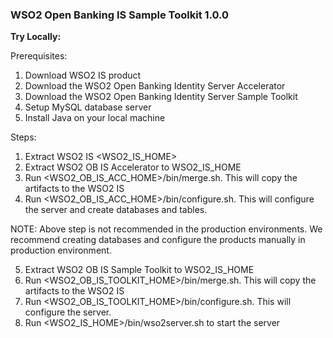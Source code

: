### **WSO2 Open Banking IS Sample Toolkit 1.0.0**

**Try Locally:**

Prerequisites:
1. Download WSO2 IS product 
2. Download the WSO2 Open Banking Identity Server Accelerator
3. Download the WSO2 Open Banking Identity Server Sample Toolkit
4. Setup MySQL database server
5. Install Java on your local machine

Steps:
1. Extract WSO2 IS <WSO2_IS_HOME>
2. Extract WSO2 OB IS Accelerator to WSO2_IS_HOME 
3. Run <WSO2_OB_IS_ACC_HOME>/bin/merge.sh. This will copy the artifacts to the WSO2 IS
4. Run <WSO2_OB_IS_ACC_HOME>/bin/configure.sh. This will configure the server and create databases and  tables.

NOTE: Above step is not recommended in the production environments. We recommend creating databases and configure the products manually in production environment.

5. Extract WSO2 OB IS Sample Toolkit to WSO2_IS_HOME
6. Run <WSO2_OB_IS_TOOLKIT_HOME>/bin/merge.sh. This will copy the artifacts to the WSO2 IS
7. Run <WSO2_OB_IS_TOOLKIT_HOME>/bin/configure.sh. This will configure the server.
8. Run <WSO2_IS_HOME>/bin/wso2server.sh to start the server

